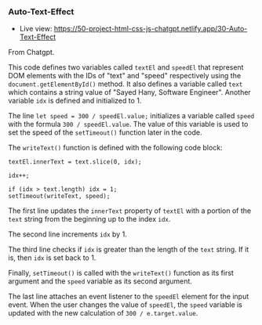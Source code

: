 ### Auto-Text-Effect

- Live view: https://50-project-html-css-js-chatgpt.netlify.app/30-Auto-Text-Effect

From Chatgpt.

This code defines two variables called `textEl` and `speedEl` that represent DOM elements with the IDs of "text" and "speed" respectively using the `document.getElementById()` method. It also defines a variable called `text` which contains a string value of "Sayed Hany, Software Engineer". Another variable `idx` is defined and initialized to 1.

The line `let speed = 300 / speedEl.value;` initializes a variable called `speed` with the formula `300 / speedEl.value`. The value of this variable is used to set the speed of the `setTimeout()` function later in the code.

The `writeText()` function is defined with the following code block:

```
textEl.innerText = text.slice(0, idx);

idx++;

if (idx > text.length) idx = 1;
setTimeout(writeText, speed);
```

The first line updates the `innerText` property of `textEl` with a portion of the `text` string from the beginning up to the index `idx`.

The second line increments `idx` by 1.

The third line checks if `idx` is greater than the length of the `text` string. If it is, then `idx` is set back to 1.

Finally, `setTimeout()` is called with the `writeText()` function as its first argument and the `speed` variable as its second argument.

The last line attaches an event listener to the `speedEl` element for the input event. When the user changes the value of `speedEl`, the `speed` variable is updated with the new calculation of `300 / e.target.value`.
